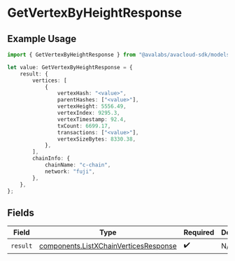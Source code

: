 # GetVertexByHeightResponse

## Example Usage

```typescript
import { GetVertexByHeightResponse } from "@avalabs/avacloud-sdk/models/operations";

let value: GetVertexByHeightResponse = {
    result: {
        vertices: [
            {
                vertexHash: "<value>",
                parentHashes: ["<value>"],
                vertexHeight: 5556.49,
                vertexIndex: 9295.3,
                vertexTimestamp: 92.4,
                txCount: 6699.17,
                transactions: ["<value>"],
                vertexSizeBytes: 8330.38,
            },
        ],
        chainInfo: {
            chainName: "c-chain",
            network: "fuji",
        },
    },
};
```

## Fields

| Field                                                                                          | Type                                                                                           | Required                                                                                       | Description                                                                                    |
| ---------------------------------------------------------------------------------------------- | ---------------------------------------------------------------------------------------------- | ---------------------------------------------------------------------------------------------- | ---------------------------------------------------------------------------------------------- |
| `result`                                                                                       | [components.ListXChainVerticesResponse](../../models/components/listxchainverticesresponse.md) | :heavy_check_mark:                                                                             | N/A                                                                                            |